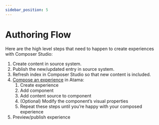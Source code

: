 ```yaml
---
sidebar_position: 5
---
```


# Authoring Flow

Here are the high level steps that need to happen to create experiences with Composer Studio:

1. Create content in source system.
2. Publish the new/updated entry in source system.
3. Refresh index in Composer Studio so that new content is included.
4. [Compose an experience](../composer-studio/experience/index.md) in Atama:
   1. Create experience
   2. Add component
   3. Add content source to component
   4. (Optional) Modify the component’s visual properties
   5. Repeat these steps until you’re happy with your composed experience
5. Preview/publish experience
